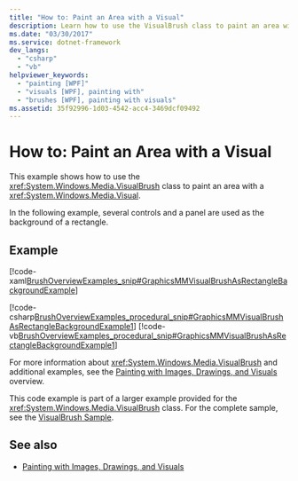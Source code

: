 ```yaml
---
title: "How to: Paint an Area with a Visual"
description: Learn how to use the VisualBrush class to paint an area with a Visual in Windows Presentation Foundation (WPF).
ms.date: "03/30/2017"
ms.service: dotnet-framework
dev_langs: 
  - "csharp"
  - "vb"
helpviewer_keywords: 
  - "painting [WPF]"
  - "visuals [WPF], painting with"
  - "brushes [WPF], painting with visuals"
ms.assetid: 35f92996-1d03-4542-acc4-3469dcf09492
---
```

# How to: Paint an Area with a Visual

This example shows how to use the <xref:System.Windows.Media.VisualBrush> class to paint an area with a <xref:System.Windows.Media.Visual>.

In the following example, several controls and a panel are used as the background of a rectangle.

## Example

[!code-xaml[BrushOverviewExamples_snip#GraphicsMMVisualBrushAsRectangleBackgroundExample](~/samples/snippets/xaml/VS_Snippets_Wpf/BrushOverviewExamples_snip/XAML/VisualBrushExample.xaml#graphicsmmvisualbrushasrectanglebackgroundexample)]

[!code-csharp[BrushOverviewExamples_procedural_snip#GraphicsMMVisualBrushAsRectangleBackgroundExample1](~/samples/snippets/csharp/VS_Snippets_Wpf/BrushOverviewExamples_procedural_snip/CSharp/VisualBrushExample.cs#graphicsmmvisualbrushasrectanglebackgroundexample1)]
[!code-vb[BrushOverviewExamples_procedural_snip#GraphicsMMVisualBrushAsRectangleBackgroundExample1](~/samples/snippets/visualbasic/VS_Snippets_Wpf/BrushOverviewExamples_procedural_snip/visualbasic/visualbrushexample.vb#graphicsmmvisualbrushasrectanglebackgroundexample1)]

For more information about <xref:System.Windows.Media.VisualBrush> and additional examples, see the [Painting with Images, Drawings, and Visuals](painting-with-images-drawings-and-visuals.md) overview.

This code example is part of a larger example provided for the <xref:System.Windows.Media.VisualBrush> class. For the complete sample, see the [VisualBrush Sample](https://github.com/Microsoft/WPF-Samples/tree/master/Graphics/VisualBrush).

## See also

- [Painting with Images, Drawings, and Visuals](painting-with-images-drawings-and-visuals.md)
